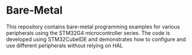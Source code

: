 # Bare-Metal
This repository contains bare-metal programming examples for various peripherals using the STM32G4 microcontroller series. The code is developed using STM32CubeIDE and demonstrates how to configure and use different peripherals without relying on HAL 

